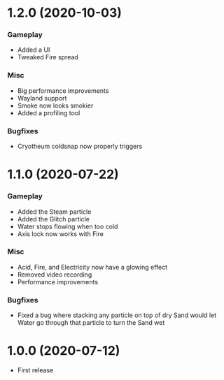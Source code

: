 # 1.2.0 (2020-10-03)
### Gameplay
* Added a UI
* Tweaked Fire spread
### Misc
* Big performance improvements
* Wayland support
* Smoke now looks smokier
* Added a profiling tool
### Bugfixes
* Cryotheum coldsnap now properly triggers

# 1.1.0 (2020-07-22)
### Gameplay
* Added the Steam particle
* Added the Glitch particle
* Water stops flowing when too cold
* Axis lock now works with Fire
### Misc
* Acid, Fire, and Electricity now have a glowing effect
* Removed video recording
* Performance improvements
### Bugfixes
* Fixed a bug where stacking any particle on top of dry Sand would let Water go through that particle to turn the Sand wet

# 1.0.0 (2020-07-12)
* First release
